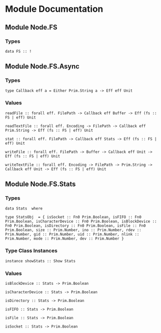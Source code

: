 # Module Documentation

## Module Node.FS

### Types

    data FS :: !


## Module Node.FS.Async

### Types

    type Callback eff a = Either Prim.String a -> Eff eff Unit


### Values

    readFile :: forall eff. FilePath -> Callback eff Buffer -> Eff (fs :: FS | eff) Unit

    readTextFile :: forall eff. Encoding -> FilePath -> Callback eff Prim.String -> Eff (fs :: FS | eff) Unit

    stat :: forall eff. FilePath -> Callback eff Stats -> Eff (fs :: FS | eff) Unit

    writeFile :: forall eff. FilePath -> Buffer -> Callback eff Unit -> Eff (fs :: FS | eff) Unit

    writeTextFile :: forall eff. Encoding -> FilePath -> Prim.String -> Callback eff Unit -> Eff (fs :: FS | eff) Unit


## Module Node.FS.Stats

### Types

    data Stats  where

    type StatsObj  = { isSocket :: Fn0 Prim.Boolean, isFIFO :: Fn0 Prim.Boolean, isCharacterDevice :: Fn0 Prim.Boolean, isBlockDevice :: Fn0 Prim.Boolean, isDirectory :: Fn0 Prim.Boolean, isFile :: Fn0 Prim.Boolean, size :: Prim.Number, ino :: Prim.Number, rdev :: Prim.Number, gid :: Prim.Number, uid :: Prim.Number, nlink :: Prim.Number, mode :: Prim.Number, dev :: Prim.Number }


### Type Class Instances

    instance showStats :: Show Stats


### Values

    isBlockDevice :: Stats -> Prim.Boolean

    isCharacterDevice :: Stats -> Prim.Boolean

    isDirectory :: Stats -> Prim.Boolean

    isFIFO :: Stats -> Prim.Boolean

    isFile :: Stats -> Prim.Boolean

    isSocket :: Stats -> Prim.Boolean